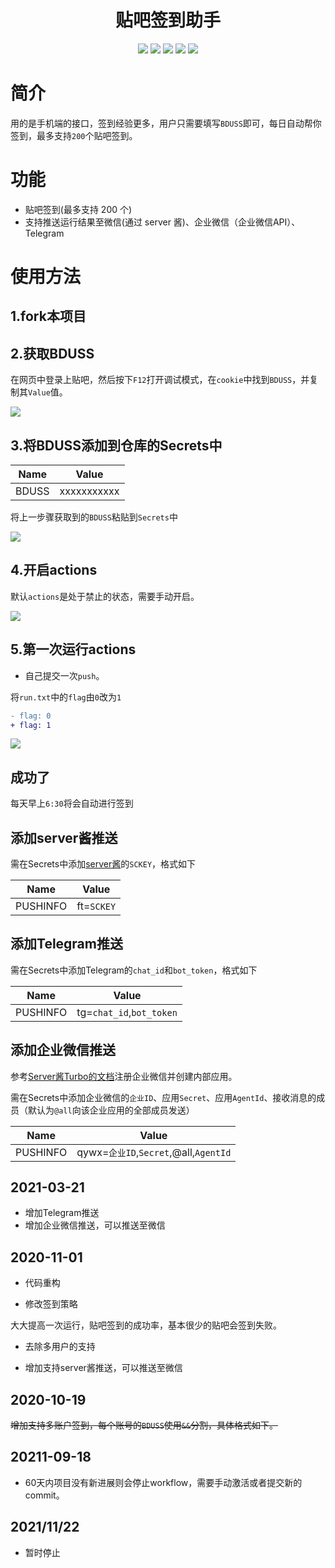 <div align="center"> 
<h1 align="center">贴吧签到助手</h1>
<img src="https://img.shields.io/github/issues/srcrs/TiebaSignIn?color=green">
<img src="https://img.shields.io/github/stars/srcrs/TiebaSignIn?color=yellow">
<img src="https://img.shields.io/github/forks/srcrs/TiebaSignIn?color=orange">
<img src="https://img.shields.io/github/license/srcrs/TiebaSignIn?color=ff69b4">
<img src="https://img.shields.io/github/languages/code-size/srcrs/TiebaSignIn?color=blueviolet">
</div>

# 简介

用的是手机端的接口，签到经验更多，用户只需要填写`BDUSS`即可，每日自动帮你签到，最多支持`200`个贴吧签到。

# 功能

+ 贴吧签到(最多支持 200 个)
+ 支持推送运行结果至微信(通过 server 酱)、企业微信（企业微信API）、Telegram

# 使用方法

## 1.fork本项目

## 2.获取BDUSS

在网页中登录上贴吧，然后按下`F12`打开调试模式，在`cookie`中找到`BDUSS`，并复制其`Value`值。

![](./assets/获取BDUSS.gif)

## 3.将BDUSS添加到仓库的Secrets中

| Name  | Value       |
| ----- | ----------- |
| BDUSS | xxxxxxxxxxx |

将上一步骤获取到的`BDUSS`粘贴到`Secrets`中

![](./assets/添加BDUSS.gif)

## 4.开启actions

默认`actions`是处于禁止的状态，需要手动开启。

![](./assets/开启actions.gif)

## 5.第一次运行actions

+ 自己提交一次`push`。

将`run.txt`中的`flag`由`0`改为`1`

```patch
- flag: 0
+ flag: 1
```

![](./assets/运行结果.gif)

## 成功了

每天早上`6:30`将会自动进行签到

## 添加server酱推送

需在Secrets中添加[server酱](http://sc.ftqq.com/)的`SCKEY`，格式如下

Name | Value
-|-
PUSHINFO | ft=`SCKEY` 

## 添加Telegram推送

需在Secrets中添加Telegram的`chat_id`和`bot_token`，格式如下

| Name     | Value                    |
| -------- | ------------------------ |
| PUSHINFO | tg=`chat_id`,`bot_token` |

## 添加企业微信推送

参考[Server酱Turbo的文档](https://sct.ftqq.com/forward)注册企业微信并创建内部应用。

需在Secrets中添加企业微信的`企业ID`、应用`Secret`、应用`AgentId`、接收消息的成员（默认为`@all`向该企业应用的全部成员发送）

| Name     | Value                                 |
| -------- | ------------------------------------- |
| PUSHINFO | qywx=`企业ID`,`Secret`,@all,`AgentId` |

## 2021-03-21

- 增加Telegram推送
- 增加企业微信推送，可以推送至微信

## 2020-11-01

+ 代码重构

+ 修改签到策略

大大提高一次运行，贴吧签到的成功率，基本很少的贴吧会签到失败。

+ 去除多用户的支持

+ 增加支持server酱推送，可以推送至微信

## 2020-10-19

~~增加支持多账户签到，每个账号的`BDUSS`使用`&&`分割，具体格式如下。~~
## 20211-09-18
+ 60天内项目没有新进展则会停止workflow，需要手动激活或者提交新的commit。
## 2021/11/22
+ 暂时停止
